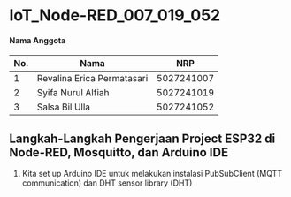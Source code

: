 # IoT_Node-RED_007_019_052

#### Nama Anggota
| No. | Nama                                    | NRP         | 
|-----|-----------------------------------------|-------------|
| 1   | Revalina Erica Permatasari              | 5027241007  | 
| 2   | Syifa Nurul Alfiah                      | 5027241019  | 
| 3   | Salsa Bil Ulla                          | 5027241052  | 

## Langkah-Langkah Pengerjaan Project ESP32 di Node-RED, Mosquitto, dan Arduino IDE
1. Kita set up Arduino IDE untuk melakukan instalasi PubSubClient (MQTT communication) dan DHT sensor library (DHT)

